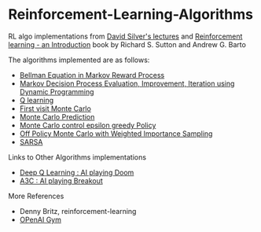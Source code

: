# Reinforcement-Learning-Algorithms

RL algo implementations from [David Silver's lectures](https://www.youtube.com/watch?v=2pWv7GOvuf0&amp;list=PLqYmG7hTraZDM-OYHWgPebj2MfCFzFObQ) and [Reinforcement learning - an Introduction](https://web.stanford.edu/class/psych209/Readings/SuttonBartoIPRLBook2ndEd.pdf) book by Richard S. Sutton and Andrew G. Barto


The algorithms implemented are as follows:
* [Bellman Equation in Markov Reward Process](https://github.com/avani17101/Reinforcement-Learning-Algorithms/blob/master/Bellman_EQ_MRP.ipynb)
* [Markov Decision Process Evaluation, Improvement, Iteration using Dynamic Programming](https://github.com/avani17101/Reinforcement-Learning-Algorithms/blob/master/MDP_OpenAI.ipynb)
* [Q learning](https://github.com/avani17101/Reinforcement-Learning-Algorithms/blob/master/Q_learning.ipynb)
* [First visit Monte Carlo](https://github.com/avani17101/Reinforcement-Learning-Algorithms/blob/master/monte_carlo.ipynb)
* [Monte Carlo Prediction](https://github.com/avani17101/Reinforcement-Learning-Algorithms/blob/master/Monte%20Carlo%20Prediction.ipynb)
* [Monte Carlo control epsilon greedy Policy](https://github.com/avani17101/Reinforcement-Learning-Algorithms/blob/master/Monte%20Carlo%20control%20epsilon%20Greedy%20Policy.ipynb)
* [Off Policy Monte Carlo with Weighted Importance Sampling](https://github.com/avani17101/Reinforcement-Learning-Algorithms/blob/master/Off%20Policy%20Monte%20Carlo%20with%20Weighted%20Importance%20Sampling.ipynb)
* [SARSA](https://github.com/avani17101/Reinforcement-Learning-Algorithms/blob/master/SARSA.ipynb)


Links to Other Algorithms implementations
* [Deep Q Learning : AI playing Doom](https://github.com/avani17101/AI-playing-Doom-Game)
* [A3C : AI playing Breakout](https://github.com/avani17101/AI-playing-breakout-game)


More References

* Denny Britz, reinforcement-learning
* [OPenAI Gym](https://gym.openai.com/docs/)

